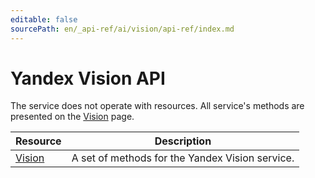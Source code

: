 ```yaml
---
editable: false
sourcePath: en/_api-ref/ai/vision/api-ref/index.md
---
```



# Yandex Vision API
The service does not operate with resources. All service's methods are presented on the [Vision](Vision/) page.

Resource | Description
--- | ---
[Vision](Vision/index.md) | A set of methods for the Yandex Vision service.